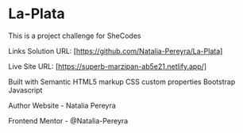 # La-Plata
This is a project challenge for SheCodes

Links
Solution URL: [https://github.com/Natalia-Pereyra/La-Plata]

Live Site URL: [https://superb-marzipan-ab5e21.netlify.app/]

Built with
Semantic HTML5 markup
CSS custom properties
Bootstrap
Javascript

Author
Website - Natalia Pereyra

Frontend Mentor - @Natalia-Pereyra
